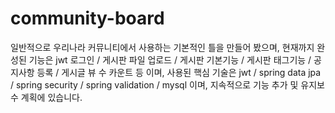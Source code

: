 # community-board

일반적으로 우리나라 커뮤니티에서 사용하는 기본적인 틀을 만들어 봤으며, 현재까지 완성된 기능은 jwt 로그인 / 게시판 파일 업로드 / 게시판 기본기능 / 게시판 태그기능 / 공지사항 등록 / 게시글 뷰 수 카운트 등 이며,
사용된 핵심 기술은 jwt / spring data jpa / spring security / spring validation / mysql 이며, 지속적으로 기능 추가 및 유지보수 계획에 있습니다. 
